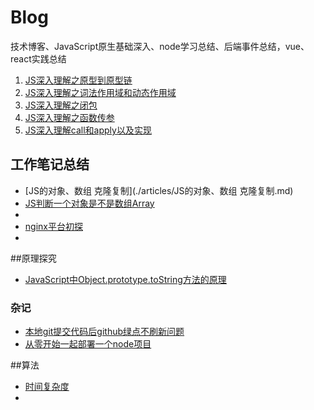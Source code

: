 # Blog
技术博客、JavaScript原生基础深入、node学习总结、后端事件总结，vue、react实践总结

<!--1. [JS深入理解之原型到原型链](articles/JS深入理解之原型到原型链.md)
2. [JS深入理解之词法作用域和动态作用域](articles/JS深入理解之词法作用域和动态作用域.md)
3. [JS深入理解之闭包](articles/JS深入理解之闭包.md)
4. [JS深入理解之函数传参](articles/JS深入理解之函数传参.md)
5. [JS深入理解call和apply以及实现](articles/JS深入理解call和apply以及实现.md)-->


1. [JS深入理解之原型到原型链](https://github.com/xieliuduo/Blog/issues/1)
2. [JS深入理解之词法作用域和动态作用域](https://github.com/xieliuduo/Blog/issues/2)
3. [JS深入理解之闭包](https://github.com/xieliuduo/Blog/issues/3)
4. [JS深入理解之函数传参](https://github.com/xieliuduo/Blog/issues/4)
5. [JS深入理解call和apply以及实现](https://github.com/xieliuduo/Blog/issues/5)

## 工作笔记总结
*  [JS的对象、数组 克隆复制](./articles/JS的对象、数组 克隆复制.md)
*  [JS判断一个对象是不是数组Array](./articles/JS判断一个对象是不是数组Array.md)
*  
*  [nginx平台初探](./articles/nginx平台初探.md)
*  


##原理探究



* [JavaScript中Object.prototype.toString方法的原理](./articles/JavaScript中Object.prototype.toString方法的原理.md)


### 杂记
* [本地git提交代码后github绿点不刷新问题](./articles/jotting/1本地git提交代码后github绿点不刷新问题.md)
* [从零开始一起部署一个node项目](./articles/jotting/从零开始一起部署一个node项目.md)

##算法
* [时间复杂度](./articles/时间复杂度.md)
* 



